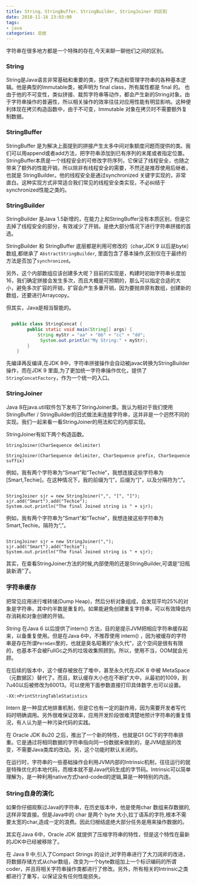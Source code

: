 ```yaml
---
title: String、StringBuffer、StringBuilder, StringJoiner 的区别
date: 2018-11-16 23:03:00
tags: 
- java
categories: 总结
---
```


字符串在很多地方都是一个特殊的存在,今天来聊一聊他们之间的区别。

<!-- more -->

### String

String是Java语言非常基础和重要的类，提供了构造和管理字符串的各种基本逻辑。他是典型的Immutable类，被声明为 final class，所有属性都是 final 的。 也由于他的不可变性，类似拼接、裁剪字符串等动作，都会产生新的String对象。由于字符串操作的普遍性，所以相关操作的效率往往对应用性能有明显影响。这种便利体现在拷贝构造函数中，由于不可变，Immutable 对象在拷贝时不需要额外复制数据。

### StringBuffer

StringBuffer 是为解决上面提到的拼接产生太多中间对象额度问题而提供的类。我们可以用append或者add方法，把字符串添加到已有序列的末尾或者指定位置。StringBuffer本质是一个线程安全的可修改字符序列，它保证了线程安全，也随之带来了额外的性能开销，所以除非有线程安全的需要，不然还是推荐使用后继者，也就是 StringBuilder。他的线程安全是通过synchronized
关键字实现的，非常直白。这种实现方式非常适合我们常见的线程安全类实现，不必纠结于synchronized性能之类的。


### StringBuilder

StringBuilder 是Java 1.5新增的，在能力上和StringBuffer没有本质区别，但是它去掉了线程安全的部分，有效减少了开销，是绝大部分情况下进行字符串拼接的首选。

StringBuilder 和 StringBuffer 底层都是利用可修改的（char,JDK 9 以后是byte）数组,都继承了 `AbstractStringBuilder`, 里面包含了基本操作,区别仅在于最终的方法是否加了`synchronized`。

另外，这个内部数组应该创建多大呢？目前的实现是，构建时初始字符串长度加16，我们确定拼接会发生多次，而且大概是可预期的，那么可以指定合适的大小，避免多次扩容的开销，扩容会产生多重开销，因为要抛弃原有数组，创建新的数组，还要进行Arraycopy。

但其实，Java是相当智能的。

```java

  public class StringConcat {
        public static void main(String[] args) {
            String myStr = "aa" + "bb" + "cc" + "dd";   
             System.out.println("My String:" + myStr);   
        } 
    }

```

先编译再反编译,在JDK 8中，字符串拼接操作会自动被javac转换为StringBuilder操作，而在JDK 9 里面,为了更加统一字符串操作优化，提供了`StringConcatFactory`，作为一个统一的入口。


### StringJoiner

Java 8在java.util软件包下发布了StringJoiner类。我认为相对于我们使用StringBuffer / StringBuilder的旧式做法来连接字符串，这并非是一个迥然不同的实现。我们一起来看一看StringJoiner的用法和它的内部实现。

StringJoiner有如下两个构造函数。

```
StringJoiner(CharSequence delimiter)
```

```
StringJoiner(CharSequence delimiter, CharSequence prefix, CharSequence suffix)
```


例如，我有两个字符串为“Smart”和“Techie”，我想连接这些字符串为[Smart,Techie]。在这种情况下，我的前缀为“[”，后缀为“]”，以及分隔符为“,”。 

```

StringJoiner sjr = new StringJoiner(",", "[", "]");
sjr.add("Smart").add("Techie");
System.out.println("The final Joined string is " + sjr);
```
例如，我有两个字符串为“Smart”和“Techie”，我想连接这些字符串为Smart,Techie。隔符为“,”。 

```

StringJoiner sjr = new StringJoiner(",");
sjr.add("Smart").add("Techie");
System.out.println("The final Joined string is " + sjr);
```


其实，在查看StringJoiner方法的时候,内部使用的还是StringBuilder,可谓是“旧瓶装新酒”了。


### 字符串缓存

把常见应用进行堆转储(Dump Heap)，然后分析对象组成，会发现平均25%的对象是字符串，其中约半数是重复的。如果能避免创建重复字符串，可以有效降低内存消耗和对象创建的开销。

String 在Java 6 以后提供了intern() 方法，目的是提示JVM把相应字符串缓存起来，以备重复使用。但是在Java 6中，不推荐使用 intern() ，因为被缓存的字符串是存在所谓`PermGen`里的，也就是臭名昭著的“永久代”，这个空间是很有有限的，也基本不会被FullGc之外的垃圾收集照顾到。所以，使用不当，OOM就会光顾。

在后续的版本中，这个缓存被放在了堆中，甚至永久代在JDK 8 中被 MetaSpace（元数据区）替代了。而且，默认缓存大小也在不断扩大中，从最初的1009，到7u40以后被修改为60013。可以使用下面参数直接打印具体数字,也可以设置。

```
-XX:+PrintStringTableStatistics
```

Intern 是一种显式地排重机制，但是它也有一定的副作用，因为需要开发者写代码时明确调用。另外很难保证效率，应用开发阶段很难清楚地预计字符串的重复情况，有人认为是一种污染代码的实践。

在 Oracle JDK 8u20 之后，推出了一个新的特性，也就是G1 GC下的字符串排重。它是通过将相同数据的字符串指向同一份数据来做到的，是JVM底层的改变，不需要Java类库的改动。另，这个功能时默认关闭的。

在运行时，字符串的一些基础操作会利用JVM内部的Intrinsic机制，往往运行的就是特殊优化的本地代码，而根本就不是Java代码生成的字节码。Intrinsic可以简单理解为，是一种利用native方式hard-coded的逻辑,算是一种特别的内连。

### String自身的演化

如果你仔细观察过Java的字符串，在历史版本中，他是使用char 数组来存数据的,这样非常直接。但是Java中的 char 是两个 byte 大小,拉丁语系的字符,根本不需要太宽的char,造成一定的浪费。因此归根结底绝大部分任务是用来操作数据的。

其实在Java 6中，Oracle JDK 就提供了压缩字符串的特性，但是这个特性在最新的JDK中已经被移除了。

在 Java 9 中,引入了Compact Strings 的设计,对字符串进行了大刀阔斧的改进，将数据存储方式从char数组，改变为一个byte数组加上一个标识编码的所谓coder，并且将相关字符串操作类都进行了修改。另外，所有相关的Intrinsic之类都进行了重写，以保证没有任何性能损失。



